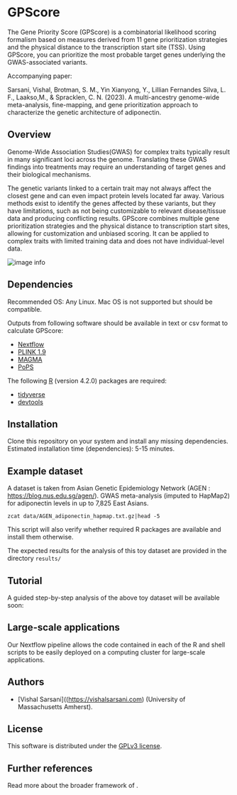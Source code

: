 # GPScore 
The Gene Priority Score (GPScore) is a combinatorial likelihood scoring formalism based on measures derived from 11 gene prioritization strategies and the physical distance to the transcription start site (TSS). Using GPScore, you can prioritize the most probable target genes underlying the GWAS-associated variants.

Accompanying paper:

Sarsani, Vishal, Brotman, S. M., Yin Xianyong, Y., Lillian Fernandes Silva, L. F., Laakso,M., & Spracklen, C. N. (2023). A multi-ancestry genome-wide meta-analysis, fine-mapping, and gene prioritization approach to characterize the genetic architecture of adiponectin.

## Overview

Genome-Wide Association Studies(GWAS) for complex traits typically result in many significant loci across the genome. Translating these GWAS findings into treatments may require an understanding of target genes and their biological mechanisms. 

The genetic variants linked to a certain trait may not always affect the closest gene and can even impact protein levels located far away. Various methods exist to identify the genes affected by these variants, but they have limitations, such as not being customizable to relevant disease/tissue data and producing conflicting results. GPScore combines multiple gene prioritization strategies and the physical distance to transcription start sites, allowing for customization and unbiased scoring. It can be applied to complex traits with limited training data and does not have individual-level data.

![image info](./work/gpscore.jpeg)


## Dependencies

Recommended OS: Any Linux. Mac OS is not supported but should be compatible.

Outputs from following software should be available in text or csv format to calculate GPScore:

- [Nextflow](https://www.nextflow.io/)
- [PLINK 1.9](https://www.cog-genomics.org/plink/1.9/)
- [MAGMA](https://ctg.cncr.nl/software/magma)
- [PoPS](https://github.com/FinucaneLab/pops)

The following [R](https://www.r-project.org/) (version 4.2.0) packages are required:

   - [tidyverse](https://www.tidyverse.org/) 
   - [devtools](https://CRAN.R-project.org/package=devtools) 



## Installation

Clone this repository on your system and install any missing dependencies. Estimated installation time (dependencies): 5-15 minutes.

## Example dataset

A dataset is taken from Asian Genetic Epidemiology Network (AGEN : https://blog.nus.edu.sg/agen/).
GWAS meta-analysis (imputed to HapMap2) for adiponectin levels in up to 7,825 East Asians.


```{bash}
zcat data/AGEN_adiponectin_hapmap.txt.gz|head -5
```

This script will also verify whether required R packages are available and install them otherwise.



The expected results for the analysis of this toy dataset are provided in the directory `results/` 

## Tutorial

A guided step-by-step analysis of the above toy dataset will be available soon:


## Large-scale applications

Our Nextflow pipeline allows the code contained in each of the R and shell scripts to be easily deployed on a computing cluster for large-scale applications.



## Authors

   - [Vishal Sarsani]((https://vishalsarsani.com) (University of Massachusetts Amherst).



## License

This software is distributed under the [GPLv3 license](https://www.gnu.org/licenses/gpl-3.0.en.html).

## Further references

Read more about the broader framework of .

